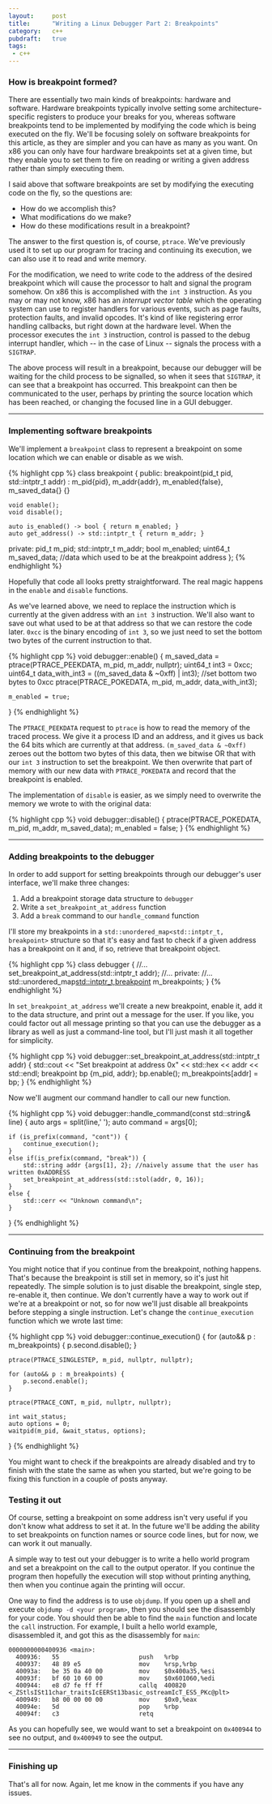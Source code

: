 ```yaml
---
layout:     post
title:      "Writing a Linux Debugger Part 2: Breakpoints"
category:   c++
pubdraft:   true
tags:
 - c++
---
```


### How is breakpoint formed?

There are essentially two main kinds of breakpoints: hardware and software. Hardware breakpoints typically involve setting some architecture-specific registers to produce your breaks for you, whereas software breakpoints tend to be implemented by modifying the code which is being executed on the fly. We'll be focusing solely on software breakpoints for this article, as they are simpler and you can have as many as you want. On x86 you can only have four hardware breakpoints set at a given time, but they enable you to set them to fire on reading or writing a given address rather than simply executing them.

I said above that software breakpoints are set by modifying the executing code on the fly, so the questions are:

- How do we accomplish this?
- What modifications do we make?
- How do these modifications result in a breakpoint?

The answer to the first question is, of course, `ptrace`. We've previously used it to set up our program for tracing and continuing its execution, we can also use it to read and write memory.

For the modification, we need to write code to the address of the desired breakpoint which will cause the processor to halt and signal the program somehow. On x86 this is accomplished with the `int 3` instruction. As you may or may not know, x86 has an *interrupt vector table* which the operating system can use to register handlers for various events, such as page faults, protection faults, and invalid opcodes. It's kind of like registering error handling callbacks, but right down at the hardware level. When the processor executes the `int 3` instruction, control is passed to the debug interrupt handler, which -- in the case of Linux -- signals the process with a `SIGTRAP`.

The above process will result in a breakpoint, because our debugger will be waiting for the child process to be signalled, so when it sees that `SIGTRAP`, it can see that a breakpoint has occurred. This breakpoint can then be communicated to the user, perhaps by printing the source location which has been reached, or changing the focused line in a GUI debugger.

------------------------------

### Implementing software breakpoints

We'll implement a `breakpoint` class to represent a breakpoint on some location which we can enable or disable as we wish.

{% highlight cpp %}
class breakpoint {
public:
    breakpoint(pid_t pid, std::intptr_t addr)
        : m_pid{pid}, m_addr{addr}, m_enabled{false}, m_saved_data{}
    {}

    void enable();
    void disable();

    auto is_enabled() -> bool { return m_enabled; }
    auto get_address() -> std::intptr_t { return m_addr; }

private:
    pid_t m_pid;
    std::intptr_t m_addr;
    bool m_enabled;
    uint64_t m_saved_data; //data which used to be at the breakpoint address
};
{% endhighlight %}

Hopefully that code all looks pretty straightforward. The real magic happens in the `enable` and `disable` functions.

As we've learned above, we need to replace the instruction which is currently at the given address with an `int 3` instruction. We'll also want to save out what used to be at that address so that we can restore the code later. `0xcc` is the binary encoding of `int 3`, so we just need to set the bottom two bytes of the current instruction to that.

{% highlight cpp %}
void debugger::enable() {
    m_saved_data = ptrace(PTRACE_PEEKDATA, m_pid, m_addr, nullptr);
    uint64_t int3 = 0xcc;
    uint64_t data_with_int3 = ((m_saved_data & ~0xff) | int3); //set bottom two bytes to 0xcc
    ptrace(PTRACE_POKEDATA, m_pid, m_addr, data_with_int3);

    m_enabled = true;
}
{% endhighlight %}

The `PTRACE_PEEKDATA` request to `ptrace` is how to read the memory of the traced process. We give it a process ID and an address, and it gives us back the 64 bits which are currently at that address. `(m_saved_data & ~0xff)` zeroes out the bottom two bytes of this data, then we bitwise OR that with our `int 3` instruction to set the breakpoint. We then overwrite that part of memory with our new data with `PTRACE_POKEDATA` and record that the breakpoint is enabled.

The implementation of `disable` is easier, as we simply need to overwrite the memory we wrote to with the original data:

{% highlight cpp %}
void debugger::disable() {
    ptrace(PTRACE_POKEDATA, m_pid, m_addr, m_saved_data);
    m_enabled = false;
}
{% endhighlight %}

------------------------------

### Adding breakpoints to the debugger

In order to add support for setting breakpoints through our debugger's user interface, we'll make three changes:

1. Add a breakpoint storage data structure to `debugger`
2. Write a `set_breakpoint_at_address` function
3. Add a `break` command to our `handle_command` function

I'll store my breakpoints in a `std::unordered_map<std::intptr_t, breakpoint>` structure so that it's easy and fast to check if a given address has a breakpoint on it and, if so, retrieve that breakpoint object.


{% highlight cpp %}
class debugger {
    //...
    set_breakpoint_at_address(std::intptr_t addr);
    //...
private:
    //...
    std::unordered_map<std::intptr_t,breakpoint> m_breakpoints;
}
{% endhighlight %}

In `set_breakpoint_at_address` we'll create a new breakpoint, enable it, add it to the data structure, and print out a message for the user. If you like, you could factor out all message printing so that you can use the debugger as a library as well as just a command-line tool, but I'll just mash it all together for simplicity.

{% highlight cpp %}
void debugger::set_breakpoint_at_address(std::intptr_t addr) {
    std::cout << "Set breakpoint at address 0x" << std::hex << addr << std::endl;
    breakpoint bp {m_pid, addr};
    bp.enable();
    m_breakpoints[addr] = bp;
}
{% endhighlight %}

Now we'll augment our command handler to call our new function.

{% highlight cpp %}
void debugger::handle_command(const std::string& line) {
    auto args = split(line,' ');
    auto command = args[0];

    if (is_prefix(command, "cont")) {
        continue_execution();
    }
    else if(is_prefix(command, "break")) {
        std::string addr {args[1], 2}; //naively assume that the user has written 0xADDRESS
        set_breakpoint_at_address(std::stol(addr, 0, 16));
    }
    else {
        std::cerr << "Unknown command\n";
    }
}
{% endhighlight %}

------------------------------

### Continuing from the breakpoint

You might notice that if you continue from the breakpoint, nothing happens. That's because the breakpoint is still set in memory, so it's just hit repeatedly. The simple solution is to just disable the breakpoint, single step, re-enable it, then continue. We don't currently have a way to work out if we're at a breakpoint or not, so for now we'll just disable all breakpoints before stepping a single instruction. Let's change the `continue_execution` function which we wrote last time:

{% highlight cpp %}
void debugger::continue_execution() {
    for (auto&& p : m_breakpoints) {
        p.second.disable();
    }

    ptrace(PTRACE_SINGLESTEP, m_pid, nullptr, nullptr);

    for (auto&& p : m_breakpoints) {
        p.second.enable();
    }

    ptrace(PTRACE_CONT, m_pid, nullptr, nullptr);

    int wait_status;
    auto options = 0;
    waitpid(m_pid, &wait_status, options);
}
{% endhighlight %}

You might want to check if the breakpoints are already disabled and try to finish with the state the same as when you started, but we're going to be fixing this function in a couple of posts anyway.

### Testing it out

Of course, setting a breakpoint on some address isn't very useful if you don't know what address to set it at. In the future we'll be adding the ability to set breakpoints on function names or source code lines, but for now, we can work it out manually.

A simple way to test out your debugger is to write a hello world program and set a breakpoint on the call to the output operator. If you continue the program then hopefully the execution will stop without printing anything, then when you continue again the printing will occur.

One way to find the address is to use `objdump`. If you open up a shell and execute `objdump -d <your program>`, then you should see the disassembly for your code. You should then be able to find the `main` function and locate the `call` instruction. For example, I built a hello world example, disassembled it, and got this as the disassembly for `main`:

```
0000000000400936 <main>:
  400936:	55                   	push   %rbp
  400937:	48 89 e5             	mov    %rsp,%rbp
  40093a:	be 35 0a 40 00       	mov    $0x400a35,%esi
  40093f:	bf 60 10 60 00       	mov    $0x601060,%edi
  400944:	e8 d7 fe ff ff       	callq  400820 <_ZStlsISt11char_traitsIcEERSt13basic_ostreamIcT_ES5_PKc@plt>
  400949:	b8 00 00 00 00       	mov    $0x0,%eax
  40094e:	5d                   	pop    %rbp
  40094f:	c3                   	retq
```

As you can hopefully see, we would want to set a breakpoint on `0x400944` to see no output, and `0x400949` to see the output.

------------------------------

### Finishing up

That's all for now. Again, let me know in the comments if you have any issues.
